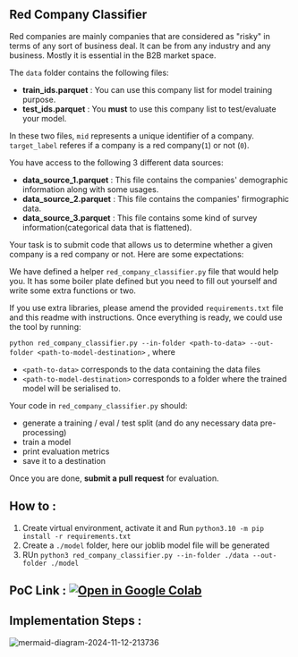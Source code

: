 ## Red Company Classifier
Red companies are mainly companies that are considered as "risky" in terms of any sort of business deal. It can be from any industry and any business. Mostly it is essential in the B2B market space.

The `data` folder contains the following files: 
* __train_ids.parquet__ : You can use this company list for model training purpose.
* __test_ids.parquet__ : You **must** to use this company list to test/evaluate your model.

In these two files, `mid` represents a unique identifier of a company. `target_label` referes if a company is a red company(`1`) or not (`0`).

You have access to the following 3 different data sources:
* __data_source_1.parquet__ : This file contains the companies' demographic  information along with some usages.
* __data_source_2.parquet__ : This file contains the companies' firmographic data.
* __data_source_3.parquet__ : This file contains some kind of survey information(categorical data that is flattened).




Your task is to submit code that allows us to determine whether a given company is a red company or not. Here are some expectations: 


We have defined a helper `red_company_classifier.py` file that would help you. It has some boiler plate defined but you need to fill out yourself and write some extra functions or two.

If you use extra libraries, please amend the provided `requirements.txt` file and this readme with instructions. Once everything is ready, we could use the tool by running:

`python red_company_classifier.py --in-folder <path-to-data> --out-folder <path-to-model-destination>` , where
-  `<path-to-data>` corresponds to the data containing the data files
- `<path-to-model-destination>` corresponds to a folder where the trained model will be serialised to.


Your code in `red_company_classifier.py` should:
* generate a training / eval / test split (and do any necessary data pre-processing)
* train a model
* print evaluation metrics
* save it to a destination

Once you are done, __submit a pull request__ for evaluation.

## How to :
1. Create virtual environment, activate it and Run `python3.10 -m pip install -r requirements.txt`
2. Create a `./model` folder, here our joblib model file will be generated
3. RUn `python3 red_company_classifier.py --in-folder ./data --out-folder ./model`

## PoC Link : [![Open in Google Colab](https://colab.research.google.com/assets/colab-badge.svg)](https://colab.research.google.com/drive/1aUfmE3gAYzSN9oa-6zHKg5eO8w71HqE2?usp=sharing)
## Implementation Steps :
![mermaid-diagram-2024-11-12-213736](https://github.com/user-attachments/assets/98a2828b-3ec1-461e-b698-3008124073a7)

